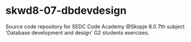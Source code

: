 # skwd8-07-dbdevdesign
Source code repository for SEDC Code Academy @Skopje 8.0 7th subject 'Database development and design' G2 students exercises.
